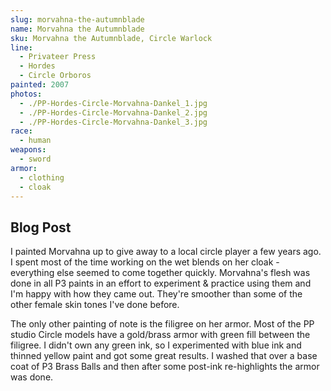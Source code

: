 ```yaml
---
slug: morvahna-the-autumnblade
name: Morvahna the Autumnblade
sku: Morvahna the Autumnblade, Circle Warlock
line:
  - Privateer Press
  - Hordes
  - Circle Orboros
painted: 2007
photos:
  - ./PP-Hordes-Circle-Morvahna-Dankel_1.jpg
  - ./PP-Hordes-Circle-Morvahna-Dankel_2.jpg
  - ./PP-Hordes-Circle-Morvahna-Dankel_3.jpg
race:
  - human
weapons:
  - sword
armor:
  - clothing
  - cloak
---
```


## Blog Post

I painted Morvahna up to give away to a local circle player a few years ago. I spent most of the time working on the wet blends on her cloak - everything else seemed to come together quickly. Morvahna's flesh was done in all P3 paints in an effort to experiment & practice using them and I'm happy with how they came out. They're smoother than some of the other female skin tones I've done before.

The only other painting of note is the filigree on her armor. Most of the PP studio Circle models have a gold/brass armor with green fill between the filigree. I didn't own any green ink, so I experimented with blue ink and thinned yellow paint and got some great results. I washed that over a base coat of P3 Brass Balls and then after some post-ink re-highlights the armor was done.
